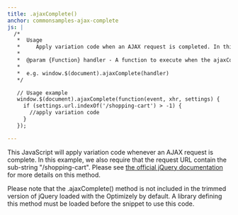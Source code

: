 ```yaml
---
title: .ajaxComplete()
anchor: commonsamples-ajax-complete
js: |
  /*
   *  Usage
   *     Apply variation code when an AJAX request is completed. In this example, we also require the request URL contain the sub-string "/shopping-cart".
   *
   *  @param {Function} handler - A function to execute when the ajaxComplete event is triggered.
   *  
   *  e.g. window.$(document).ajaxComplete(handler)
   */

   // Usage example
   window.$(document).ajaxComplete(function(event, xhr, settings) {
     if (settings.url.indexOf('/shopping-cart') > -1) {
       //apply variation code
     }
   });

---
```


This JavaScript will apply variation code whenever an AJAX request is complete.  In this example, we also require that the request URL contain the sub-string "/shopping-cart".  Please see [the official jQuery documentation](http://api.jquery.com/ajaxcomplete/) for more details on this method.

Please note that the .ajaxComplete() method is not included in the trimmed version of jQuery loaded with the Optimizely by default.  A library defining this method must be loaded before the snippet to use this code.

